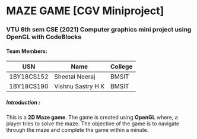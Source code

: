 # **MAZE GAME [CGV Miniproject]**
### VTU 6th sem CSE (2021) Computer graphics mini project using OpenGL with CodeBlocks  

#### **Team Members**:
| USN  | Name  | College  |
|---|---| ---|
| 1BY18CS152  |Sheetal Neeraj|BMSIT
|  1BY18CS190 |Vishnu Sastry H K  |BMSIT

##### *Introduction* :
This is a **2D Maze game**. The game is created using **OpenGL** where, a player tries to solve the maze. The objective of the game is to navigate through the maze and complete the game within a minute.
